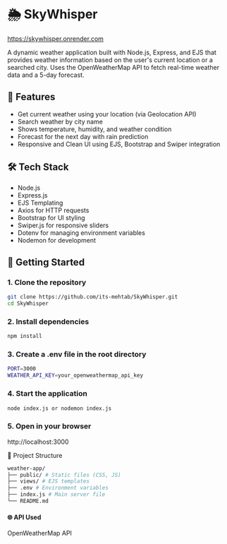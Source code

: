 # 🌦️ SkyWhisper

https://skywhisper.onrender.com

A dynamic weather application built with Node.js, Express, and EJS that provides weather information based on the user's current location or a searched city. Uses the OpenWeatherMap API to fetch real-time weather data and a 5-day forecast.

## 🔧 Features

- Get current weather using your location (via Geolocation API)
- Search weather by city name
- Shows temperature, humidity, and weather condition
- Forecast for the next day with rain prediction
- Responsive and Clean UI using EJS, Bootstrap and Swiper integration

## 🛠️ Tech Stack

- Node.js
- Express.js
- EJS Templating
- Axios for HTTP requests
- Bootstrap for UI styling
- Swiper.js for responsive sliders
- Dotenv for managing environment variables
- Nodemon for development

## 🚀 Getting Started

### 1. Clone the repository

```bash
git clone https://github.com/its-mehtab/SkyWhisper.git
cd SkyWhisper
```

### 2. Install dependencies

```bash
npm install
```

### 3. Create a .env file in the root directory

```bash
PORT=3000
WEATHER_API_KEY=your_openweathermap_api_key
```

### 4. Start the application

```bash
node index.js or nodemon index.js
```

### 5. Open in your browser

http://localhost:3000

📁 Project Structure

```bash
weather-app/
├── public/ # Static files (CSS, JS)
├── views/ # EJS templates
├── .env # Environment variables
├── index.js # Main server file
└── README.md
```

#### 🌐 API Used

OpenWeatherMap API
